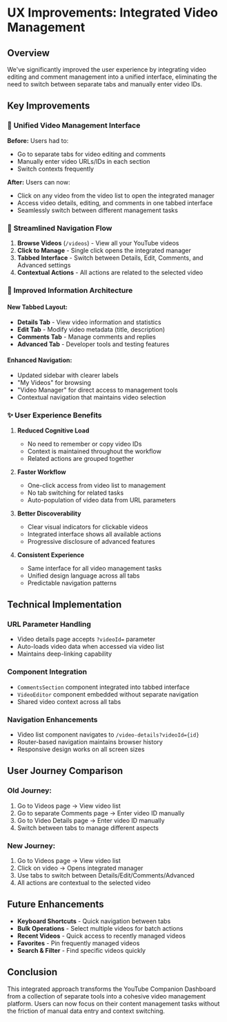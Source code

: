 # UX Improvements: Integrated Video Management

## Overview

We've significantly improved the user experience by integrating video editing and comment management into a unified interface, eliminating the need to switch between separate tabs and manually enter video IDs.

## Key Improvements

### 🎯 **Unified Video Management Interface**

**Before:** Users had to:
- Go to separate tabs for video editing and comments
- Manually enter video URLs/IDs in each section
- Switch contexts frequently

**After:** Users can now:
- Click on any video from the video list to open the integrated manager
- Access video details, editing, and comments in one tabbed interface
- Seamlessly switch between different management tasks

### 🔄 **Streamlined Navigation Flow**

1. **Browse Videos** (`/videos`) - View all your YouTube videos
2. **Click to Manage** - Single click opens the integrated manager
3. **Tabbed Interface** - Switch between Details, Edit, Comments, and Advanced settings
4. **Contextual Actions** - All actions are related to the selected video

### 📱 **Improved Information Architecture**

#### New Tabbed Layout:
- **Details Tab** - View video information and statistics
- **Edit Tab** - Modify video metadata (title, description)
- **Comments Tab** - Manage comments and replies
- **Advanced Tab** - Developer tools and testing features

#### Enhanced Navigation:
- Updated sidebar with clearer labels
- "My Videos" for browsing
- "Video Manager" for direct access to management tools
- Contextual navigation that maintains video selection

### ✨ **User Experience Benefits**

1. **Reduced Cognitive Load**
   - No need to remember or copy video IDs
   - Context is maintained throughout the workflow
   - Related actions are grouped together

2. **Faster Workflow**
   - One-click access from video list to management
   - No tab switching for related tasks
   - Auto-population of video data from URL parameters

3. **Better Discoverability**
   - Clear visual indicators for clickable videos
   - Integrated interface shows all available actions
   - Progressive disclosure of advanced features

4. **Consistent Experience**
   - Same interface for all video management tasks
   - Unified design language across all tabs
   - Predictable navigation patterns

## Technical Implementation

### URL Parameter Handling
- Video details page accepts `?videoId=` parameter
- Auto-loads video data when accessed via video list
- Maintains deep-linking capability

### Component Integration
- `CommentsSection` component integrated into tabbed interface
- `VideoEditor` component embedded without separate navigation
- Shared video context across all tabs

### Navigation Enhancements
- Video list component navigates to `/video-details?videoId={id}`
- Router-based navigation maintains browser history
- Responsive design works on all screen sizes

## User Journey Comparison

### Old Journey:
1. Go to Videos page → View video list
2. Go to separate Comments page → Enter video ID manually
3. Go to Video Details page → Enter video ID manually
4. Switch between tabs to manage different aspects

### New Journey:
1. Go to Videos page → View video list
2. Click on video → Opens integrated manager
3. Use tabs to switch between Details/Edit/Comments/Advanced
4. All actions are contextual to the selected video

## Future Enhancements

- **Keyboard Shortcuts** - Quick navigation between tabs
- **Bulk Operations** - Select multiple videos for batch actions
- **Recent Videos** - Quick access to recently managed videos
- **Favorites** - Pin frequently managed videos
- **Search & Filter** - Find specific videos quickly

## Conclusion

This integrated approach transforms the YouTube Companion Dashboard from a collection of separate tools into a cohesive video management platform. Users can now focus on their content management tasks without the friction of manual data entry and context switching.
